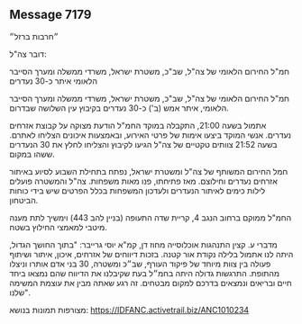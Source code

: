 ## Message 7179

״חרבות ברזל״

דובר צה"ל:

חמ"ל החירום הלאומי של צה"ל, שב"כ, משטרת ישראל, משרדי ממשלה ומערך הסייבר הלאומי איתר כ-30 נעדרים

חמ"ל החירום הלאומי של צה"ל, שב"כ, משטרת ישראל, משרדי ממשלה ומערך הסייבר הלאומי, איתר אמש (ב') כ-30 נעדרים בקיבוץ עין השלושה שבדרום. 

אתמול בשעה 21:00, התקבלה במוקד החמ"ל הודעת מצוקה על קבוצת אזרחים נעדרים. אנשי המוקד ביצעו אימות של פרטי האירוע, ובאמצעות איכונים הצליחו לאתרם. בשעה 21:52 צוותים טקטיים של צה"ל הגיעו לקיבוץ והצליחו לחלץ את 30 הנעדרים ששהו במקום.

חמל החירום המשותף של צה"ל ומשטרת ישראל, נפתח בתחילת השבוע לסיוע באיתור אזרחים נעדרים וחילוצם. מאז פתיחתו, פנו מאות משפחות. צה"ל והמשטרה פועלים לילות כימים לאיתור הנעדרים ולעדכון המשפחות בכלל הפרטים שיש בידי כוחות הביטחון.

החמ"ל ממוקם ברחוב הנגב 4, קריית שדה התעופה (בניין להב 443) וימשיך לתת מענה מיטבי למאמצי החילוץ בשטח.

מדברי ע. קצין התנהגות אוכלוסייה מחוז דן, קמ"א יוסי גרייבר: "בתוך החושך הגדול, היתה לנו אתמול בלילה נקודת אור קטנה. בזכות דיווחים של אזרחים, איכון, איתור ושיתוף פעולה בין צוות מיוחד של פיקוד העורף, שב״כ ומשטרה, 30 בני אדם אותרו וניצלו מהתופת. התרגשות גדולה היתה בחמ״ל בעת שקיבלנו את הדיווח שהם נמצאו ביחד חיים ובריאים ונמצאים בדרכם למקום מבטחים. זה רגע שאתה מבין את עוצמת המשימה שלנו".

מצורפות תמונות בנושא: https://IDFANC.activetrail.biz/ANC1010234

